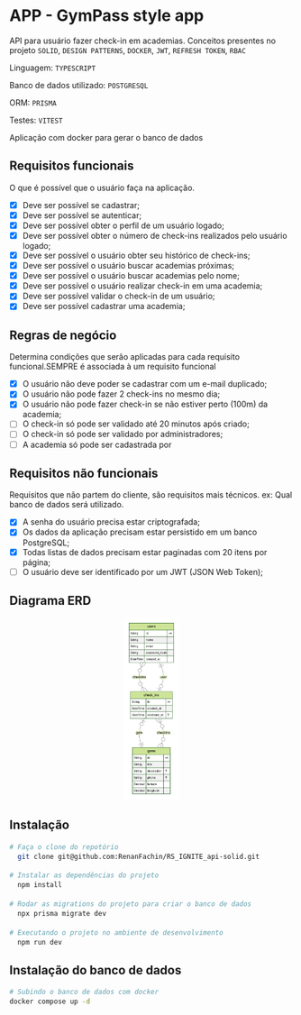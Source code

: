 # APP - GymPass style app

API para usuário fazer check-in em academias. Conceitos presentes no projeto `SOLID`, `DESIGN PATTERNS`, `DOCKER`, `JWT`, `REFRESH TOKEN`, `RBAC`

Linguagem: `TYPESCRIPT`

Banco de dados utilizado: `POSTGRESQL`

ORM: `PRISMA`

Testes: `VITEST`

Aplicação com docker para gerar o banco de dados

## Requisitos funcionais
O que é possível que o usuário faça na aplicação.

- [x] Deve ser possível se cadastrar;
- [x] Deve ser possível se autenticar;
- [x] Deve ser possível obter o perfil de um usuário logado;
- [x] Deve ser possível obter o número de check-ins realizados pelo usuário logado;
- [x] Deve ser possível o usuário obter seu histórico de check-ins;
- [x] Deve ser possível o usuário buscar academias próximas;
- [x] Deve ser possível o usuário buscar academias pelo nome;
- [x] Deve ser possível o usuário realizar check-in em uma academia; 
- [x] Deve ser possível validar o check-in de um usuário;
- [x] Deve ser possível cadastrar uma academia;

## Regras de negócio
Determina condições que serão aplicadas para cada requisito funcional.SEMPRE é associada à um requisito funcional

- [x] O usuário não deve poder se cadastrar com um e-mail duplicado;
- [x] O usuário não pode fazer 2 check-ins no mesmo dia;
- [X] O usuário não pode fazer check-in se não estiver perto (100m) da academia;
- [ ] O check-in só pode ser validado até 20 minutos após criado;
- [ ] O check-in só pode ser validado por administradores;
- [ ] A academia só pode ser cadastrada por

## Requisitos não funcionais
Requisitos que não partem do cliente, são requisitos mais técnicos. ex: Qual banco de dados será utilizado.

- [x] A senha do usuário precisa estar criptografada;
- [x] Os dados da aplicação precisam estar persistido em um banco PostgreSQL;
- [x] Todas listas de dados precisam estar paginadas com 20 itens por página;
- [ ] O usuário deve ser identificado por um JWT (JSON Web Token);

## Diagrama ERD
<div align="center">
    <img width="20%" alt="Diagrama ERD" src="./prisma/ERD.svg">
</div>

## Instalação
```sh
# Faça o clone do repotório
  git clone git@github.com:RenanFachin/RS_IGNITE_api-solid.git

# Instalar as dependências do projeto
  npm install

# Rodar as migrations do projeto para criar o banco de dados
  npx prisma migrate dev

# Executando o projeto no ambiente de desenvolvimento
  npm run dev
```


## Instalação do banco de dados
```sh
# Subindo o banco de dados com docker
docker compose up -d
```